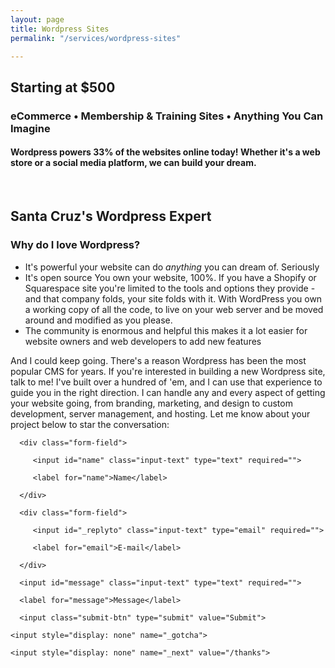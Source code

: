 ```yaml
---
layout: page
title: Wordpress Sites
permalink: "/services/wordpress-sites"

---
```

## Starting at $500

### eCommerce • Membership & Training Sites • Anything You Can Imagine

#### Wordpress powers 33% of the websites online today! Whether it's a web store or a social media platform, we can build your dream.

<br>

## Santa Cruz's Wordpress Expert

### Why do I love Wordpress?

* It's powerful
  your website can do _anything_ you can dream of. Seriously
* It's open source
  You own your website, 100%. If you have a Shopify or Squarespace site you're limited to the tools and options they provide - and that company folds, your site folds with it. With WordPress you own a working copy of all the code, to live on your web server and be moved around and modified as you please.
* The community is enormous and helpful
  this makes it a lot easier for website owners and web developers to add new features

And I could keep going. There's a reason Wordpress has been the most popular CMS for years. If you're interested in building a new Wordpress site, talk to me! I've built over a hundred of 'em, and I can use that experience to guide you in the right direction. I can handle any and every aspect of getting your website going, from branding, marketing, and design to custom development, server management, and hosting. Let me know about your project below to star the conversation:

    
<form action="https://formspree.io/kyle@kylegrover.com" method="POST" class="contact-form floating-labels">

   <div class="form-field-row">

      <div class="form-field">

         <input id="name" class="input-text" type="text" required="">

         <label for="name">Name</label>

      </div>

      <div class="form-field">

         <input id="_replyto" class="input-text" type="email" required="">

         <label for="email">E-mail</label>

      </div>

   </div>

   <div class="form-field">

      <input id="message" class="input-text" type="text" required="">

      <label for="message">Message</label>

   </div>

   <div class="form-field align-center">

      <input class="submit-btn" type="submit" value="Submit">

   </div>

    <input style="display: none" name="_gotcha">

    <input style="display: none" name="_next" value="/thanks">

</form>